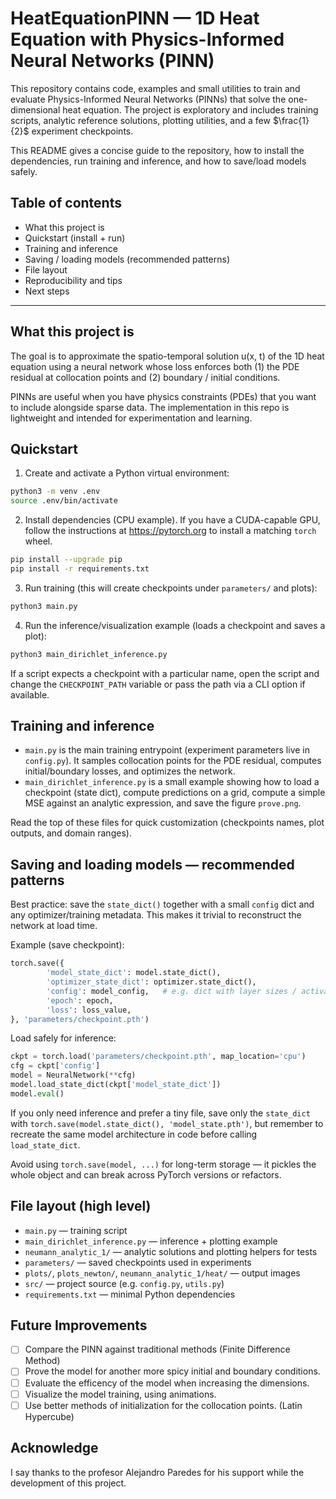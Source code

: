 
# HeatEquationPINN — 1D Heat Equation with Physics-Informed Neural Networks (PINN)

This repository contains code, examples and small utilities to train and
evaluate Physics-Informed Neural Networks (PINNs) that solve the one-
dimensional heat equation. The project is exploratory and includes training
scripts, analytic reference solutions, plotting utilities, and a few $\frac{1}{2}$
experiment checkpoints.

This README gives a concise guide to the repository, how to install the
dependencies, run training and inference, and how to save/load models safely.

## Table of contents

- What this project is
- Quickstart (install + run)
- Training and inference
- Saving / loading models (recommended patterns)
- File layout
- Reproducibility and tips
- Next steps

---

## What this project is

The goal is to approximate the spatio-temporal solution u(x, t) of the
1D heat equation using a neural network whose loss enforces both (1) the PDE
residual at collocation points and (2) boundary / initial conditions.

PINNs are useful when you have physics constraints (PDEs) that you want to
include alongside sparse data. The implementation in this repo is lightweight
and intended for experimentation and learning.

## Quickstart

1. Create and activate a Python virtual environment:

```bash
python3 -m venv .env
source .env/bin/activate
```

2. Install dependencies (CPU example). If you have a CUDA-capable GPU, follow
	 the instructions at https://pytorch.org to install a matching `torch` wheel.

```bash
pip install --upgrade pip
pip install -r requirements.txt
```

3. Run training (this will create checkpoints under `parameters/` and plots):

```bash
python3 main.py
```

4. Run the inference/visualization example (loads a checkpoint and saves a
	 plot):

```bash
python3 main_dirichlet_inference.py
```

If a script expects a checkpoint with a particular name, open the script and
change the `CHECKPOINT_PATH` variable or pass the path via a CLI option if
available.

## Training and inference

- `main.py` is the main training entrypoint (experiment parameters live in
	`config.py`). It samples collocation points for the PDE residual, computes
	initial/boundary losses, and optimizes the network.
- `main_dirichlet_inference.py` is a small example showing how to load a
	checkpoint (state dict), compute predictions on a grid, compute a simple
	MSE against an analytic expression, and save the figure `prove.png`.

Read the top of these files for quick customization (checkpoints names,
plot outputs, and domain ranges).

## Saving and loading models — recommended patterns

Best practice: save the `state_dict()` together with a small `config` dict and
any optimizer/training metadata. This makes it trivial to reconstruct the
network at load time.

Example (save checkpoint):

```python
torch.save({
		'model_state_dict': model.state_dict(),
		'optimizer_state_dict': optimizer.state_dict(),
		'config': model_config,   # e.g. dict with layer sizes / activation
		'epoch': epoch,
		'loss': loss_value,
}, 'parameters/checkpoint.pth')
```

Load safely for inference:

```python
ckpt = torch.load('parameters/checkpoint.pth', map_location='cpu')
cfg = ckpt['config']
model = NeuralNetwork(**cfg)
model.load_state_dict(ckpt['model_state_dict'])
model.eval()
```

If you only need inference and prefer a tiny file, save only the `state_dict`
with `torch.save(model.state_dict(), 'model_state.pth')`, but remember to
recreate the same model architecture in code before calling
`load_state_dict`.

Avoid using `torch.save(model, ...)` for long-term storage — it pickles the
whole object and can break across PyTorch versions or refactors.

## File layout (high level)

- `main.py` — training script
- `main_dirichlet_inference.py` — inference + plotting example
- `neumann_analytic_1/` — analytic solutions and plotting helpers for tests
- `parameters/` — saved checkpoints used in experiments
- `plots/`, `plots_newton/`, `neumann_analytic_1/heat/` — output images
- `src/` — project source (e.g. `config.py`, `utils.py`)
- `requirements.txt` — minimal Python dependencies

## Future Improvements

- [ ] Compare the PINN against traditional methods (Finite Difference Method)
- [ ] Prove the model for another more spicy initial and boundary conditions.
- [ ] Evaluate the efficency of the model when increasing the dimensions.
- [ ] Visualize the model training, using animations.
- [ ] Use better methods of initialization for the collocation points. (Latin Hypercube)

## Acknowledge

I say thanks to the profesor Alejandro Paredes for his support while the development of this project.
